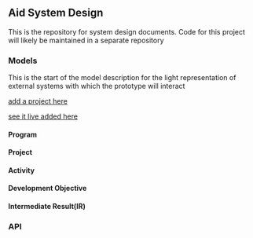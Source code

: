 ## Aid System Design
This is the repository for system design documents. Code for this project will likely be maintained in a separate repository 

### Models
This is the start of the model description for the light representation of external systems with which the prototype will interact 

[add a project here ](http://aidproto.s3-website-us-east-1.amazonaws.com/projectstructure.html)

[see it live added here ](http://aidproto.s3-website-us-east-1.amazonaws.com/)



#### Program
#### Project
#### Activity
#### Development Objective
#### Intermediate Result(IR)

### API
